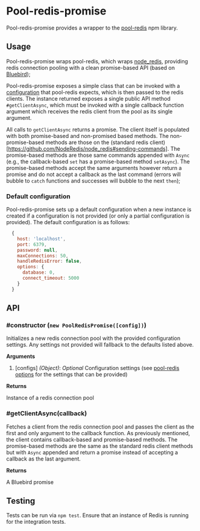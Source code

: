 Pool-redis-promise
================

Pool-redis-promise provides a wrapper to the [pool-redis](https://github.com/Valzon/node-redis-pool) npm library.

## Usage

Pool-redis-promise wraps pool-redis, which wraps [node_redis](https://github.com/NodeRedis/node_redis), providing redis connection pooling with a clean promise-based API (based on [Bluebird](https://github.com/petkaantonov/bluebird));

Pool-redis-promise exposes a simple class that can be invoked with a [configuration](https://www.npmjs.com/package/pool-redis#redis-pool-options) that pool-redis expects, which is then passed to the redis clients. The instance returned exposes a single public API method `#getClientAsync`, which must be invoked with a single callback function argument which receives the redis client from the pool as its single argument.

All calls to `getClientAsync` returns a promise. The client itself is populated with both promise-based and non-promised based methods. The non-promise-based methods are those on the (standard redis client)[https://github.com/NodeRedis/node_redis#sending-commands]. The promise-based methods are those same commands appended with `Async` (e.g., the callback-based `set` has a promise-based method `setAsync`). The promise-based methods accept the same arguments however return a promise and do not accept a callback as the last command (errors will bubble to `catch` functions and successes will bubble to the next `then`);

### Default configuration

Pool-redis-promise sets up a default configuration when a new instance is created if a configuration is not provided (or only a partial configuration is provided). The default configuration is as follows:

```js
  {
    host: 'localhost',
    port: 6379,
    password: null,
    maxConnections: 50,
    handleRedisError: false,
    options: {
      database: 0,
      connect_timeout: 5000
    }
  }

```

## API

### #constructor (`new PoolRedisPromise([config])`)

Initializes a new redis connection pool with the provided configuration settings. Any settings not provided will fallback to the defaults listed above.

**Arguments**

1. [configs] *(Object)*: *Optional* Configuration settings (see [pool-redis options](https://www.npmjs.com/package/pool-redis#redis-pool-options) for the settings that can be provided)

**Returns**

Instance of a redis connection pool

### #getClientAsync(callback)

Fetches a client from the redis connection pool and passes the client as the first and only argument to the callback function. As previously mentioned, the client contains callback-based and promise-based methods. The promise-based methods are the same as the standard redis client methods but with `Async` appended and return a promise instead of accepting a callback as the last argument.

**Returns**

A Bluebird promise

## Testing

Tests can be run via `npm test`. Ensure that an instance of Redis is running for the integration tests.